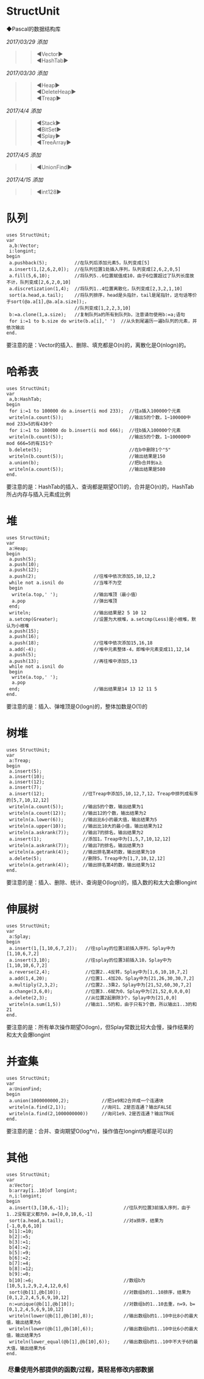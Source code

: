 # StructUnit    
    
◆Pascal的数据结构库    

*2017/03/29 添加*     
>>◀Vector▶    
>>◀HashTab▶    

*2017/03/30 添加*     
>>◀Heap▶  
>>◀DeleteHeap▶   
>>◀Treap▶   

*2017/4/4 添加*      
>>◀Stack▶  
>>◀BitSet▶  
>>◀Splay▶   
>>◀TreeArray▶   

*2017/4/5 添加*     
>>◀UnionFind▶   

*2017/4/15 添加*     
>>◀int128▶   
     
# 队列    
```
uses StructUnit;
var
 a,b:Vector;
 i:longint;
begin
 a.pushback(5);          //在队列后添加元素5，队列变成[5]
 a.insert(1,[2,6,2,0]);  //在队列位置1处插入序列，队列变成[2,6,2,0,5]
 a.fill(5,6,10);         //将队列5..6位置赋值成10，由于6位置超过了队列长度故不计，队列变成[2,6,2,0,10]
 a.discretization(1,4);  //将队列1..4位置离散化，队列变成[2,3,2,1,10]
 sort(a.head,a.tail);    //将队列排序，head是头指针，tail是尾指针，这句话等价于sort(@a.a[1],@a.a[a.size]);，
                         //队列变成[1,2,2,3,10]
 b:=a.clone(1,a.size);   //复制队列a的所有到队列b，注意请勿使用b:=a;语句
 for i:=1 to b.size do write(b.a[i],' ')  //从头到尾遍历一遍b队列的元素，并依次输出
end.
```
要注意的是：Vector的插入、删除、填充都是O(n)的，离散化是O(nlogn)的。    
# 哈希表    
```
uses StructUnit;
var
 a,b:HashTab;
begin
 for i:=1 to 100000 do a.insert(i mod 233);  //往a插入100000个元素
 writeln(a.count(5));                        //输出5的个数，1~100000中mod 233=5的有430个
 for i:=1 to 100000 do b.insert(i mod 666);  //往b插入100000个元素
 writeln(b.count(5));                        //输出5的个数，1~100000中mod 666=5的有151个
 b.delete(5);                                //在b中删除1个"5"
 writeln(b.count(5));                        //输出结果是150
 a.union(b);                                 //把b合并到a上
 writeln(a.count(5));                        //输出结果是580
end.
```
要注意的是：HashTab的插入、查询都是期望O(1)的，合并是O(n)的，HashTab所占内存与插入元素成比例    
# 堆    
```
uses StructUnit;
var
 a:Heap;
begin
 a.push(5);
 a.push(10);
 a.push(12);
 a.push(2);                     //往堆中依次添加5,10,12,2
 while not a.isnil do           //当堆不为空
 begin
  write(a.top,' ');             //输出堆顶（最小值）
  a.pop                         //弹出堆顶
 end;
 writeln;                       //输出结果是2 5 10 12
 a.setcmp(Greater);             //设置为大根堆，a.setcmp(Less)是小根堆，默认为小根堆
 a.push(15);                    
 a.push(16);
 a.push(18);                    //往堆中依次添加15,16,18
 a.add(-4);                     //堆中元素整体-4，即堆中元素变成11,12,14
 a.push(5);
 a.push(13);                    //再往堆中添加5,13
 while not a.isnil do
 begin
  write(a.top,' ');
  a.pop
 end;                           //输出结果是14 13 12 11 5
end.
```
要注意的是：插入、弹堆顶是O(logn)的，整体加数是O(1)的    
# 树堆    
```
uses StructUnit;
var
 a:Treap;
begin
 a.insert(5);
 a.insert(10);
 a.insert(12);
 a.insert(7);
 a.insert(12);              //往Treap中添加5,10,12,7,12，Treap中排列成有序的[5,7,10,12,12]
 writeln(a.count(5));       //输出5的个数，输出结果为1
 writeln(a.count(12));      //输出12的个数，输出结果为2
 writeln(a.lower(6));       //输出比6小的最大值，输出结果为5
 writeln(a.upper(10));      //输出比10大的最小值，输出结果为12
 writeln(a.askrank(7));     //输出7的排名，输出结果为2
 a.insert(1);               //添加1，Treap中为[1,5,7,10,12,12]
 writeln(a.askrank(7));     //输出7的排名，输出结果为3
 writeln(a.getrank(4));     //输出排名第4的数，输出结果为10
 a.delete(5);               //删除5，Treap中为[1,7,10,12,12]
 writeln(a.getrank(4));     //输出排名第4的数，输出结果为12
end.
```
要注意的是：插入、删除、统计、查询是O(logn)的，插入数的和太大会爆longint    
# 伸展树     
```
uses StructUnit;
var
 a:Splay;
begin
 a.insert(1,[1,10,6,7,2]);   //往splay的位置1前插入序列，Splay中为[1,10,6,7,2]
 a.insert(3,10);             //往splay的位置3前插入10，Splay中为[1,10,10,6,7,2]
 a.reverse(2,4);             //位置2..4反转，Splay中为[1,6,10,10,7,2]
 a.add(1,4,20);              //位置1..4加20，Splay中为[21,26,30,30,7,2]
 a.multiply(2,3,2);          //位置2..3乘2，Splay中为[21,52,60,30,7,2]
 a.change(3,6,0);            //位置3..6赋为0，Splay中为[21,52,0,0,0,0]
 a.delete(2,3);              //从位置2起删除3个，Splay中为[21,0,0]
 writeln(a.sum(1,5))         //输出1..5的和，由于只有3个数，所以输出1..3的和21
end.
```
要注意的是：所有单次操作期望O(logn)，但Splay常数比较大会慢，操作结果的和太大会爆longint    
# 并查集    
```
uses StructUnit;
var
 a:UnionFind;
begin
 a.union(1000000000,2);            //把1e9和2合并成一个连通块
 writeln(a.find(2,1));             //询问1、2是否连通？输出FALSE
 writeln(a.find(2,1000000000))     //询问1e9、2是否连通？输出TRUE
end.
```
要注意的是：合并、查询期望O(log\*n)，操作值在longint内都是可以的    
# 其他    
```
uses StructUnit;
var
 a:Vector;
 b:array[1..10]of longint;
 n,i:longint;
begin
 a.insert(3,[10,6,-1]);                    //往队列位置3前插入序列，由于1..2没有定义都为0，a=[0,0,10,6,-1]
 sort(a.head,a.tail);                      //对a排序，结果为[-1,0,0,6,10]
 b[1]:=10;
 b[2]:=5;
 b[3]:=1;
 b[4]:=2;
 b[5]:=9;
 b[6]:=2;
 b[7]:=4;
 b[8]:=12;
 b[9]:=0;
 b[10]:=6;                                 //数组b为[10,5,1,2,9,2,4,12,0,6]
 sort(@b[1],@b[10]);                       //对数组b的1..10排序，结果为[0,1,2,2,4,5,6,9,10,12]
 n:=unique(@b[1],@b[10]);                  //对数组b的1..10去重，n=9，b=[0,1,2,4,5,6,9,10,12]
 writeln(lower(@b[1],@b[10],8));           //输出数组b的1..10中比8小的最大值，输出结果为6
 writeln(lower(@b[1],@b[10],6));           //输出数组b的1..10中比6小的最大值，输出结果为5
 writeln(lower_equal(@b[1],@b[10],6));     //输出数组b的1..10中不大于6的最大值，输出结果为6
end.
```

###  尽量使用外部提供的函数/过程，莫轻易修改内部数据
